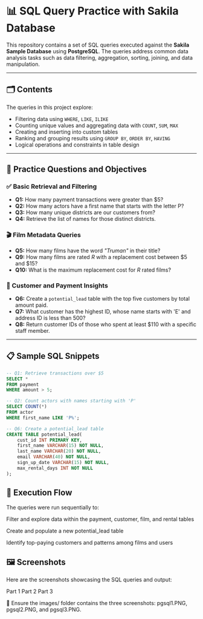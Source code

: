 # 📊 SQL Query Practice with Sakila Database

This repository contains a set of SQL queries executed against the **Sakila Sample Database** using **PostgreSQL**. The queries address common data analysis tasks such as data filtering, aggregation, sorting, joining, and data manipulation.

---

## 🗂️ Contents

The queries in this project explore:

- Filtering data using `WHERE`, `LIKE`, `ILIKE`
- Counting unique values and aggregating data with `COUNT`, `SUM`, `MAX`
- Creating and inserting into custom tables
- Ranking and grouping results using `GROUP BY`, `ORDER BY`, `HAVING`
- Logical operations and constraints in table design

---

## 🧠 Practice Questions and Objectives

### ✅ Basic Retrieval and Filtering
- **Q1:** How many payment transactions were greater than $5?
- **Q2:** How many actors have a first name that starts with the letter P?
- **Q3:** How many unique districts are our customers from?
- **Q4:** Retrieve the list of names for those distinct districts.

### 🎬 Film Metadata Queries
- **Q5:** How many films have the word *"Truman"* in their title?
- **Q9:** How many films are rated *R* with a replacement cost between $5 and $15?
- **Q10:** What is the maximum replacement cost for *R* rated films?

### 💼 Customer and Payment Insights
- **Q6:** Create a `potential_lead` table with the top five customers by total amount paid.
- **Q7:** What customer has the highest ID, whose name starts with 'E' and address ID is less than 500?
- **Q8:** Return customer IDs of those who spent at least $110 with a specific staff member.

---

## 📋 Sample SQL Snippets

```sql
-- Q1: Retrieve transactions over $5
SELECT * 
FROM payment 
WHERE amount > 5;

-- Q2: Count actors with names starting with 'P'
SELECT COUNT(*) 
FROM actor 
WHERE first_name LIKE 'P%';

-- Q6: Create a potential_lead table
CREATE TABLE potential_lead(
    cust_id INT PRIMARY KEY,
    first_name VARCHAR(15) NOT NULL,
    last_name VARCHAR(20) NOT NULL,
    email VARCHAR(40) NOT NULL,
    sign_up_date VARCHAR(15) NOT NULL,
    max_rental_days INT NOT NULL
);
```
## 🧾 Execution Flow
The queries were run sequentially to:

Filter and explore data within the payment, customer, film, and rental tables

Create and populate a new potential_lead table

Identify top-paying customers and patterns among films and users

## 🖼️ Screenshots
Here are the screenshots showcasing the SQL queries and output:

Part 1	Part 2	Part 3

📁 Ensure the images/ folder contains the three screenshots: pgsql1.PNG, pgsql2.PNG, and pgsql3.PNG.
